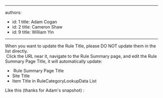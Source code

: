 

---
authors:
  - id: 1
    title: Adam Cogan
  - id: 2
    title: Cameron Shaw
  - id: 9
    title: William Yin
---




<span class='intro'> When you want to update the Rule Title, please DO NOT update them in the list directly.<br>
&#160;Click the URL near it, navigate to the Rule Summary page, and edit the Rule Summary Page Title, it will automatically update&#58;<br>
<ul>
    <li>&#160;Rule Summary Page Title </li>
    <li>Site Title </li>
    <li>Item Title in RuleCategoryLookupData List </li>
</ul>
 </span>

Like this (thanks for Adam's snapshot) &#58;
<p><img alt="" class="ms-rteCustom-ImageArea" src="/SoftwareDevelopment/RulesToBetterSharePoint/PublishingImages/SPTitle.jpg" /></p>
<p>&#160;</p>



